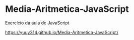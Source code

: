 # Media-Aritmetica-JavaScript
Exercício da aula de JavaScript

https://yuuy314.github.io/Media-Aritmetica-JavaScript/
